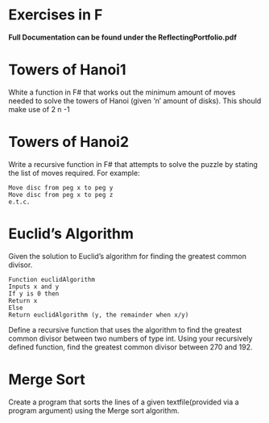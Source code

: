 # Exercises in F
**Full Documentation can be found under the ReflectingPortfolio.pdf**

# Towers of Hanoi1

White a function in F# that works out the minimum amount of moves needed to solve the towers of Hanoi (given ‘n’ amount of disks). This should make use of 2 n -1

# Towers of Hanoi2

Write a recursive function in F# that attempts to solve the puzzle by stating the list of moves required. For example:

    Move disc from peg x to peg y
    Move disc from peg x to peg z
    e.t.c.

# Euclid’s Algorithm

Given the solution to Euclid’s algorithm for finding the greatest common divisor.

    Function euclidAlgorithm
    Inputs x and y
    If y is 0 then
    Return x
    Else
    Return euclidAlgorithm (y, the remainder when x/y)

Define a recursive function that uses the algorithm to find the greatest common divisor between two numbers of type int. Using your recursively defined function, find the greatest common divisor between 270 and 192.

# Merge Sort
Create a program that sorts the lines of a given textfile(provided via a program argument) using the Merge sort algorithm.
